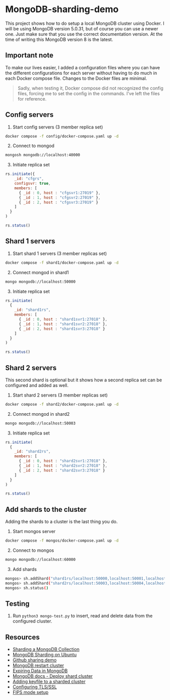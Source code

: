 # MongoDB-sharding-demo

This project shows how to do setup a local MongoDB cluster using Docker.
I will be using MongoDB version 5.0.31, but of course you can use a newer one.
Just make sure that you use the correct documentation version.
At the time of writing this MongoDB version 8 is the latest.

## Important note

To make our lives easier, I added a configuration files where you can have the
different configurations for each server without having to do much in each
Docker compose file. Changes to the Docker files are minimal.

> Sadly, when testing it, Docker compose did not recognized the config files,
> forcing me to set the config in the commands.
> I've left the files for reference. 

## Config servers

1. Start config servers (3 member replica set)

```bash
docker compose -f config/docker-compose.yaml up -d
```

2. Connect to mongod

```bash
mongosh mongodb://localhost:40000
```

3. Initiate replica set

```js
rs.initiate({
    _id: "cfgrs",
    configsvr: true,
    members: [
      { _id : 0, host : "cfgsvr1:27019" },
      { _id : 1, host : "cfgsvr2:27019" },
      { _id : 2, host : "cfgsvr3:27019" }
    ]
  }
)

rs.status()
```

## Shard 1 servers

1. Start shard 1 servers (3 member replicas set)

```bash
docker compose -f shard1/docker-compose.yaml up -d
```

2. Connect mongod in shard1

```bash
mongo mongodb://localhost:50000
```

3. Initiate replica set

```js
rs.initiate(
  {
    _id: "shard1rs",
    members: [
      { _id : 0, host : "shard1svr1:27018" },
      { _id : 1, host : "shard1svr2:27018" },
      { _id : 2, host : "shard1svr3:27018" }
    ]
  }
)

rs.status()
```

## Shard 2 servers

This second shard is optional but it shows how a second replica set can be
configured and added as well.

1. Start shard 2 servers (3 member replicas set)

```bash
docker compose -f shard2/docker-compose.yaml up -d
```

2. Connect mongod in shard2

```bash
mongo mongodb://localhost:50003
```

3. Initiate replica set

```js
rs.initiate(
  {
    _id: "shard2rs",
    members: [
      { _id : 0, host : "shard2svr1:27018" },
      { _id : 1, host : "shard2svr2:27018" },
      { _id : 2, host : "shard2svr3:27018" }
    ]
  }
)

rs.status()
```

## Add shards to the cluster

Adding the shards to a cluster is the last thing you do.

1. Start mongos server

```bash
docker compose -f mongos/docker-compose.yaml up -d
```

2. Connect to mongos

```bash
mongo mongodb://localhost:60000
```

3. Add shards

```bash
mongos> sh.addShard("shard1rs/localhost:50000,localhost:50001,localhost:50002")
mongos> sh.addShard("shard2rs/localhost:50003,localhost:50004,localhost:50005")
mongos> sh.status()
```

## Testing

1. Run `python3 mongo-test.py` to insert, read and delete data from the
   configured cluster.

## Resources

* [Sharding a MongoDB Collection](https://www.youtube.com/watch?v=Rwg26U0Zs1o)
* [MongoDB Sharding on Ubuntu](https://www.youtube.com/watch?v=aBaD0qHK1as&list=PLIRAZAlr4cfY1gugVw2enf6uVXyJaWwwv)
* [Github sharing demo](https://github.com/justmeandopensource/learn-mongodb/blob/master/sharding/)
* [MongoDB restart cluster](https://www.mongodb.com/docs/v5.0/tutorial/restart-sharded-cluster/)
* [Expiring Data in MongoDB](https://www.mongodb.com/docs/v5.0/tutorial/expire-data/)
* [MongoDB docs - Deploy shard cluster](https://www.mongodb.com/docs/v5.0/tutorial/deploy-shard-cluster/)
* [Adding keyfile to a sharded cluster](https://www.mongodb.com/docs/v5.0/tutorial/deploy-sharded-cluster-with-keyfile-access-control/)
* [Configuring TLS/SSL](https://www.mongodb.com/docs/v5.0/tutorial/configure-ssl/)
* [FIPS mode setup](https://www.mongodb.com/docs/v5.0/tutorial/configure-fips/)
